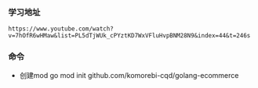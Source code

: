### 学习地址
```url
https://www.youtube.com/watch?v=7hOfR6wHMaw&list=PL5dTjWUk_cPYztKD7WxVFluHvpBNM28N9&index=44&t=246s
```

### 命令

- 创建mod
  go mod init github.com/komorebi-cqd/golang-ecommerce
